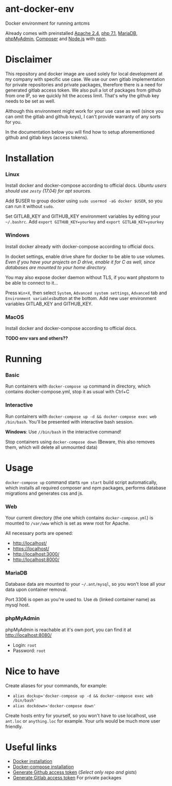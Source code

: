 # ant-docker-env

Docker environment for running antcms

Already comes with preinstalled [Apache 2.4](https://httpd.apache.org/), [php 7.1](https://secure.php.net/), [MariaDB](https://mariadb.org/), [phpMyAdmin](https://www.phpmyadmin.net/), [Composer](https://getcomposer.org/) and [Node.js](https://nodejs.org/) with [npm](https://npmjs.com/).

# Disclaimer

This repository and docker image are used solely for local development at my company with specific use case. We use our own gitlab implementation for private repositories and private packages, therefore there is a need for generated gitlab access token. We also pull a lot of packages from github from one IP, so we quickly hit the access limit. That's why the github key needs to be set as well.

Although this environment might work for your use case as well (since you can omit the gitlab and github keys), I can't provide warranty of any sorts for you. 
 
In the documentation below you will find how to setup aforementioned github and gitlab keys (access tokens).   

# Installation

### Linux
Install docker and docker-compose according to official docs. _Ubuntu users should use `zesty` (17.04) for apt sources._

Add $USER to group docker using `sudo usermod -aG docker $USER`, so you can run it without `sudo`.

Set GITLAB_KEY and GITHUB_KEY environment variables by editing your `~/.bashrc`. Add `export GITHUB_KEY=yourkey` and `export GITLAB_KEY=yourkey`  

### Windows
Install docker already with docker-compose according to official docs.

In docket settings, enable drive share for docker to be able to use volumes. _Even if you have your projects on D drive, enable it for C as well, since databases are mounted to your home directory._

You may also expose docker daemon without TLS, if you want phpstorm to be able to connect to it...

Press `Win+X`, then select `System`, `Advanced system settings`, `Advanced` tab and `Environment variables`button at the bottom. Add new user environment variables GITLAB_KEY and GITHUB_KEY. 

### MacOS
Install docker and docker-compose according to official docs.

**TODO env vars and others??**

# Running

### Basic
Run containers with `docker-compose up` command in directory, which contains docker-compose.yml, stop it as usual with Ctrl+C

### Interactive
Run containers with `docker-compose up -d && docker-compose exec web /bin/bash`. You'll be presented with interactive bash session.

**Windows**: Use `//bin/bash` in the interactive command!

Stop containers using `docker-compose down` (Beware, this also removes them, which will delete all unmounted data)

# Usage

`docker-compose up` command starts `npm start` build script automatically, which installs all required composer and npm packages, performs database migrations and generates css and js.

### Web
Your current directory (the one which contains `docker-compose.yml`) is mounted to `/var/www` which is set as www root for Apache.

All necessary ports are opened:

- [http://localhost/](http://localhost/)
- [https://localhost/](https://localhost/)
- [http://localhost:3000/](http://localhost:3000/)
- [http://localhost:8000/](http://localhost:8000/)

### MariaDB
Database data are mounted to your `~/.ant/mysql`, so you won't lose all your data upon container removal.

Port 3306 is open as you're used to. Use `db` (linked container name) as mysql host.

### phpMyAdmin
phpMyAdmin is reachable at it's own port, you can find it at [http://localhost:8080/](http://localhost:8080/)

- Login: `root`
- Password: `root` 

# Nice to have

Create aliases for your commands, for example:
 
 - `alias dockup='docker-compose up -d && docker-compose exec web /bin/bash'`
 - `alias dockdown='docker-compose down'`
 
Create hosts entry for yourself, so you won't have to use localhost, use `ant.loc` or `anything.loc` for example. Your urls would be much more user friendly.

# Useful links

- [Docker installation](https://docs.docker.com/engine/installation/)
- [Docker-compose installation](https://docs.docker.com/compose/install/)
- [Generate Github access token](https://github.com/settings/tokens) (_Select only repo and gists_)
- [Generate Gitlab access token](https://git.antstudio.cz/profile/personal_access_tokens) For private packages
